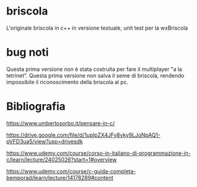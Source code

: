 # briscola
L'originale briscola in c++ in versione testuale, unit test per la wxBriscola

# bug noti
Questa prima versione non è stata costruita per fare il multiplayer "a la tetrinet".
Questa prima versione non salva il seme di briscola, rendendo impossibile il riconoscimento della briscola al pc.

# Bibliografia
https://www.umbertosorbo.it/pensare-in-c/

https://drive.google.com/file/d/1upIpZX4JFy8vky9LJoNpAQ1-pVFD3ua5/view?usp=drivesdk

https://www.udemy.com/course/corso-in-italiano-di-programmazione-in-c/learn/lecture/24025026?start=1#overview

https://www.udemy.com/course/c-guida-completa-bemporad/learn/lecture/14178289#content

